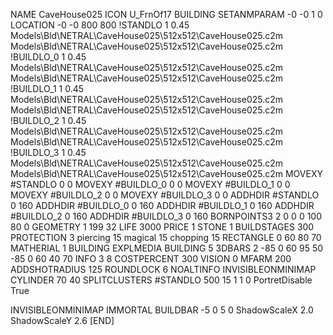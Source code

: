 NAME CaveHouse025
ICON U_FrnOf17
BUILDING
SETANMPARAM -0 -0 1 0
LOCATION -0 -0 800 800
!STANDLO      1 0.45 Models\Bld\NETRAL\CaveHouse025\512x512\CaveHouse025.c2m Models\Bld\NETRAL\CaveHouse025\512x512\CaveHouse025.c2m 
!BUILDLO_0    1 0.45 Models\Bld\NETRAL\CaveHouse025\512x512\CaveHouse025.c2m Models\Bld\NETRAL\CaveHouse025\512x512\CaveHouse025.c2m 
!BUILDLO_1    1 0.45 Models\Bld\NETRAL\CaveHouse025\512x512\CaveHouse025.c2m Models\Bld\NETRAL\CaveHouse025\512x512\CaveHouse025.c2m 
!BUILDLO_2    1 0.45 Models\Bld\NETRAL\CaveHouse025\512x512\CaveHouse025.c2m Models\Bld\NETRAL\CaveHouse025\512x512\CaveHouse025.c2m 
!BUILDLO_3    1 0.45 Models\Bld\NETRAL\CaveHouse025\512x512\CaveHouse025.c2m Models\Bld\NETRAL\CaveHouse025\512x512\CaveHouse025.c2m 
MOVEXY #STANDLO   0 0
MOVEXY #BUILDLO_0 0 0
MOVEXY #BUILDLO_1 0 0
MOVEXY #BUILDLO_2 0 0
MOVEXY #BUILDLO_3 0 0
ADDHDIR #STANDLO 0 160
ADDHDIR #BUILDLO_0 0 160
ADDHDIR #BUILDLO_1 0 160
ADDHDIR #BUILDLO_2 0 160
ADDHDIR #BUILDLO_3 0 160
BORNPOINTS3 2 0 0 0 100 80 0
GEOMETRY 1 199 32
LIFE     3000
PRICE 1 STONE 1
BUILDSTAGES 300
PROTECTION 3 piercing 15 magical 15 chopping 15
RECTANGLE    0 60 80 70
MATHERIAL 1 BUILDING
EXPLMEDIA BUILDING 5
3DBARS 2 -85 0 60 95 50 -85 0 60 40 70
INFO 3 8
COSTPERCENT 300
VISION 0
MFARM 200
ADDSHOTRADIUS 125
ROUNDLOCK 6
NOALTINFO
INVISIBLEONMINIMAP
CYLINDER 70 40
SPLITCLUSTERS #STANDLO 500 15 1 1 0
PortretDisable True

INVISIBLEONMINIMAP
IMMORTAL
BUILDBAR -5 0 5 0
ShadowScaleX 2.0
ShadowScaleY 2.6
[END]
